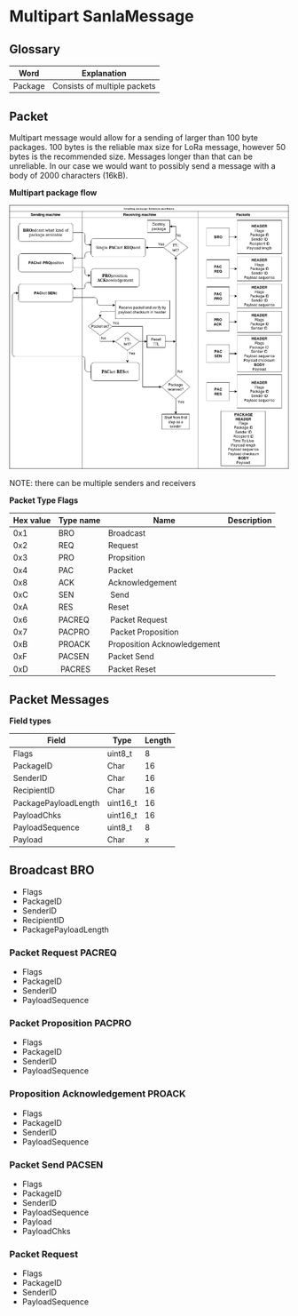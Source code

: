 # Multipart SanlaMessage

## Glossary

| Word | Explanation |
| --- | --- |
Package | Consists of multiple packets 

## Packet 

Multipart message would allow for a sending of larger than 100 byte packages. 
100 bytes is the reliable max size for LoRa message, however 50 bytes is the recommended size. 
Messages longer than that can be unreliable.
In our case we would want to possibly send a message with a body of 2000 characters (16kB).

__Multipart package flow__

![alt text](https://raw.githubusercontent.com/Monni/SanLa-classic/docs/docs/specifications/initial_protocol_plan.png?token=AKDudAex8yQ0V2Px4xhSDnImX0EduHL4ks5cElT5wA%3D%3D "Packet flow")

NOTE: there can be multiple senders and receivers

__Packet Type Flags__

| Hex value | Type name | Name | Description |
| --- | --- | --- | --- |
0x1 | BRO | Broadcast
0x2 | REQ | Request
0x3 | PRO | Propsition
0x4 | PAC | Packet
0x8 | ACK | Acknowledgement
0xC | SEN | Send
0xA | RES | Reset
0x6 | PACREQ | Packet Request
0x7 | PACPRO | Packet Proposition
0xB | PROACK | Proposition Acknowledgement
0xF | PACSEN | Packet Send
0xD | PACRES | Packet Reset

## Packet Messages

__Field types__

| Field | Type | Length |
| --- | --- | --- |
| Flags | uint8_t | 8
| PackageID | Char | 16
| SenderID | Char | 16
| RecipientID | Char | 16
| PackagePayloadLength | uint16_t | 16
| PayloadChks | uint16_t | 16
| PayloadSequence | uint8_t | 8
| Payload | Char | x

## Broadcast BRO

- Flags
- PackageID
- SenderID
- RecipientID
- PackagePayloadLength

### Packet Request PACREQ

- Flags
- PackageID
- SenderID
- PayloadSequence

### Packet Proposition PACPRO

- Flags
- PackageID
- SenderID
- PayloadSequence

### Proposition Acknowledgement PROACK

- Flags
- PackageID
- SenderID
- PayloadSequence

### Packet Send PACSEN

- Flags
- PackageID
- SenderID
- PayloadSequence
- Payload
- PayloadChks

### Packet Request

- Flags
- PackageID
- SenderID
- PayloadSequence
